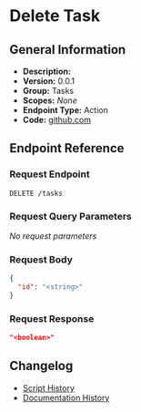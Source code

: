 <!-- BEGIN GENERATED CONTENT -->
# Delete Task

## General Information

- **Description:** 
- **Version:** 0.0.1
- **Group:** Tasks
- **Scopes:** _None_
- **Endpoint Type:** Action
- **Code:** [github.com](https://github.com/NangoHQ/integration-templates/tree/main/integrations/asana/actions/delete-task.ts)


## Endpoint Reference

### Request Endpoint

`DELETE /tasks`

### Request Query Parameters

_No request parameters_

### Request Body

```json
{
  "id": "<string>"
}
```

### Request Response

```json
"<boolean>"
```

## Changelog

- [Script History](https://github.com/NangoHQ/integration-templates/commits/main/integrations/asana/actions/delete-task.ts)
- [Documentation History](https://github.com/NangoHQ/integration-templates/commits/main/integrations/asana/actions/delete-task.md)

<!-- END  GENERATED CONTENT -->

